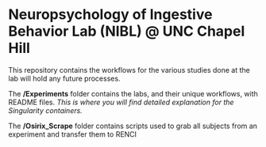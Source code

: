 # Neuropsychology of Ingestive Behavior Lab (NIBL) @  UNC Chapel Hill
This repository contains the workflows for the various studies done at the lab will hold any future processes.

The **/Experiments** folder contains the labs, and their unique workflows, with README files. *This is where you will find detailed explanation for the Singularity containers.*

The **/Osirix_Scrape** folder contains scripts used to grab all subjects from an experiment and transfer them to RENCI

